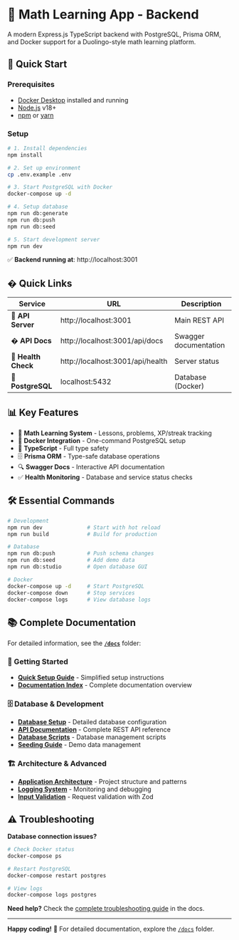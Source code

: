 # 🧮 Math Learning App - Backend

A modern Express.js TypeScript backend with PostgreSQL, Prisma ORM, and Docker support for a Duolingo-style math learning platform.

## 🚀 Quick Start

### Prerequisites
- [Docker Desktop](https://www.docker.com/products/docker-desktop/) installed and running
- [Node.js](https://nodejs.org/) v18+
- [npm](https://www.npmjs.com/) or [yarn](https://yarnpkg.com/)

### Setup

```bash
# 1. Install dependencies
npm install

# 2. Set up environment
cp .env.example .env

# 3. Start PostgreSQL with Docker
docker-compose up -d

# 4. Setup database
npm run db:generate
npm run db:push
npm run db:seed

# 5. Start development server
npm run dev
```

✅ **Backend running at**: http://localhost:3001

## � Quick Links

| Service | URL | Description |
|---------|-----|-------------|
| 🚀 **API Server** | http://localhost:3001 | Main REST API |
| � **API Docs** | http://localhost:3001/api/docs | Swagger documentation |
| 🏥 **Health Check** | http://localhost:3001/api/health | Server status |
| 🐳 **PostgreSQL** | localhost:5432 | Database (Docker) |

## 📊 Key Features

- 🧮 **Math Learning System** - Lessons, problems, XP/streak tracking
- 🐳 **Docker Integration** - One-command PostgreSQL setup
- 📝 **TypeScript** - Full type safety
- 🗄️ **Prisma ORM** - Type-safe database operations
- 🔍 **Swagger Docs** - Interactive API documentation
- ✅ **Health Monitoring** - Database and service status checks

## 🛠️ Essential Commands

```bash
# Development
npm run dev              # Start with hot reload
npm run build            # Build for production

# Database
npm run db:push          # Push schema changes
npm run db:seed          # Add demo data
npm run db:studio        # Open database GUI

# Docker
docker-compose up -d     # Start PostgreSQL
docker-compose down      # Stop services
docker-compose logs      # View database logs
```

## 📚 Complete Documentation

For detailed information, see the **[`/docs`](./docs/)** folder:

### 🚀 Getting Started
- **[Quick Setup Guide](./docs/QUICK_SETUP.md)** - Simplified setup instructions
- **[Documentation Index](./docs/README.md)** - Complete documentation overview

### 🗄️ Database & Development
- **[Database Setup](./docs/DATABASE_SETUP.md)** - Detailed database configuration
- **[API Documentation](./docs/API_DOCUMENTATION.md)** - Complete REST API reference
- **[Database Scripts](./docs/DATABASE_SCRIPTS.md)** - Database management scripts
- **[Seeding Guide](./docs/SEEDING.md)** - Demo data management

### 🏗️ Architecture & Advanced
- **[Application Architecture](./docs/ARCHITECTURE.md)** - Project structure and patterns
- **[Logging System](./docs/LOGGING.md)** - Monitoring and debugging
- **[Input Validation](./docs/VALIDATION.md)** - Request validation with Zod

## ⚠️ Troubleshooting

**Database connection issues?**
```bash
# Check Docker status
docker-compose ps

# Restart PostgreSQL
docker-compose restart postgres

# View logs
docker-compose logs postgres
```

**Need help?** Check the [complete troubleshooting guide](./docs/QUICK_SETUP.md#troubleshooting) in the docs.

---

**Happy coding!** 🚀 For detailed documentation, explore the [`/docs`](./docs/) folder.
